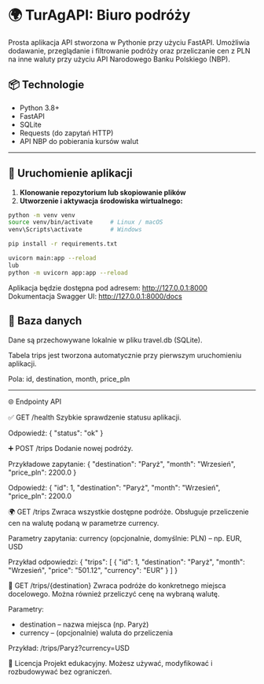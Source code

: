 # 🌍 TurAgAPI: Biuro podróży

Prosta aplikacja API stworzona w Pythonie przy użyciu FastAPI. Umożliwia dodawanie, przeglądanie i filtrowanie podróży oraz przeliczanie cen z PLN na inne waluty przy użyciu API Narodowego Banku Polskiego (NBP).

## 📦 Technologie

- Python 3.8+
- FastAPI
- SQLite
- Requests (do zapytań HTTP)
- API NBP do pobierania kursów walut

---

## 🚀 Uruchomienie aplikacji

1. **Klonowanie repozytorium lub skopiowanie plików**
2. **Utworzenie i aktywacja środowiska wirtualnego:**

```bash
python -m venv venv
source venv/bin/activate     # Linux / macOS
venv\Scripts\activate        # Windows

pip install -r requirements.txt

uvicorn main:app --reload
lub
python -m uvicorn app:app --reload
```

Aplikacja będzie dostępna pod adresem: http://127.0.0.1:8000
Dokumentacja Swagger UI: http://127.0.0.1:8000/docs

## 💾 Baza danych

Dane są przechowywane lokalnie w pliku travel.db (SQLite).

Tabela trips jest tworzona automatycznie przy pierwszym uruchomieniu aplikacji.

Pola: id, destination, month, price_pln

---

🌐 Endpointy API

✅ GET /health
Szybkie sprawdzenie statusu aplikacji.

Odpowiedź:
{ "status": "ok" }

➕ POST /trips
Dodanie nowej podróży.

Przykładowe zapytanie:
{
  "destination": "Paryż",
  "month": "Wrzesień",
  "price_pln": 2200.0
}

Odpowiedź:
{
  "id": 1,
  "destination": "Paryż",
  "month": "Wrzesień",
  "price_pln": 2200.0

🌍 GET /trips
Zwraca wszystkie dostępne podróże. Obsługuje przeliczenie cen na walutę podaną w parametrze currency.

Parametry zapytania: currency (opcjonalnie, domyślnie: PLN) – np. EUR, USD

Przykład odpowiedzi:
{
  "trips": [
    {
      "id": 1,
      "destination": "Paryż",
      "month": "Wrzesień",
      "price": "501.12",
      "currency": "EUR"
    }
  ]
}

🎯 GET /trips/{destination}
Zwraca podróże do konkretnego miejsca docelowego. Można również przeliczyć cenę na wybraną walutę.

Parametry:
- destination – nazwa miejsca (np. Paryż)
- currency – (opcjonalnie) waluta do przeliczenia

Przykład:
/trips/Paryż?currency=USD

📝 Licencja
Projekt edukacyjny. Możesz używać, modyfikować i rozbudowywać bez ograniczeń.